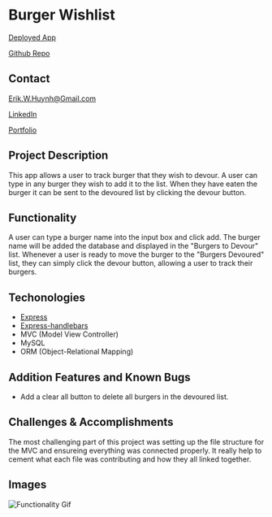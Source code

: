 # Burger Wishlist

[Deployed App](https://afternoon-headland-29975.herokuapp.com/)

[Github Repo](https://github.com/E-Huynh/burger-wishlist)

## Contact

Erik.W.Huynh@Gmail.com

[LinkedIn](https://www.linkedin.com/in/erik-huynh-228321196/)

[Portfolio](https://e-huynh.github.io/updated_portfolio/)

## Project Description
This app allows a user to track burger that they wish to devour. A user can type in any burger they wish to add it to the list. When they have eaten the burger it can be sent to the devoured list by clicking the devour button. 
## Functionality
A user can type a burger name into the input box and click add. The burger name will be added the database and displayed in the "Burgers to Devour" list. Whenever a user is ready to move the burger to the "Burgers Devoured" list, they can simply click the devour button, allowing a user to track their burgers.  
## Techonologies
  * [Express](https://expressjs.com/)
  * [Express-handlebars](https://handlebarsjs.com/)
  * MVC (Model View Controller)
  * MySQL
  * ORM (Object-Relational Mapping)
## Addition Features and Known Bugs
  * Add a clear all button to delete all burgers in the devoured list.
## Challenges & Accomplishments
The most challenging part of this project was setting up the file structure for the MVC and ensureing everything was connected properly. It really help to cement what each file was contributing and how they all linked together.
## Images
![Functionality Gif](https://github.com/E-Huynh/burger-wishlist/blob/master/public/assets/Burger%20Wishlist%20GIF.gif?raw=true)

